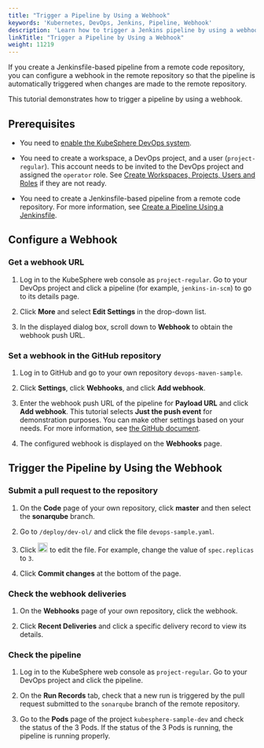 ```yaml
---
title: "Trigger a Pipeline by Using a Webhook"
keywords: 'Kubernetes, DevOps, Jenkins, Pipeline, Webhook'
description: 'Learn how to trigger a Jenkins pipeline by using a webhook.'
linkTitle: "Trigger a Pipeline by Using a Webhook"
weight: 11219
---
```


If you create a Jenkinsfile-based pipeline from a remote code repository, you can configure a webhook in the remote repository so that the pipeline is automatically triggered when changes are made to the remote repository.

This tutorial demonstrates how to trigger a pipeline by using a webhook.

## Prerequisites

- You need to [enable the KubeSphere DevOps system](../../../../pluggable-components/devops/).
- You need to create a workspace, a DevOps project, and a user (`project-regular`). This account needs to be invited to the DevOps project and assigned the `operator` role. See [Create Workspaces, Projects, Users and Roles](../../../../quick-start/create-workspace-and-project/) if they are not ready.

- You need to create a Jenkinsfile-based pipeline from a remote code repository. For more information, see [Create a Pipeline Using a Jenkinsfile](../create-a-pipeline-using-jenkinsfile/).

## Configure a Webhook

### Get a webhook URL

1. Log in to the KubeSphere web console as `project-regular`. Go to your DevOps project and click a pipeline (for example, `jenkins-in-scm`) to go to its details page.

2. Click **More** and select **Edit Settings** in the drop-down list.

3. In the displayed dialog box, scroll down to **Webhook** to obtain the webhook push URL.

### Set a webhook in the GitHub repository

1. Log in to GitHub and go to your own repository `devops-maven-sample`.

2. Click **Settings**, click **Webhooks**, and click **Add webhook**.

3. Enter the webhook push URL of the pipeline for **Payload URL** and click **Add webhook**. This tutorial selects **Just the push event** for demonstration purposes. You can make other settings based on your needs. For more information, see [the GitHub document](https://docs.github.com/en/developers/webhooks-and-events/webhooks/creating-webhooks).

4. The configured webhook is displayed on the **Webhooks** page.

## Trigger the Pipeline by Using the Webhook

### Submit a pull request to the repository

1. On the **Code** page of your own repository, click **master** and then select the **sonarqube** branch.

2. Go to `/deploy/dev-ol/` and click the file `devops-sample.yaml`.

3. Click <img src="/images/docs/v3.3/devops-user-guide/using-devops/pipeline-webhook/edit-btn.png" width="20px" /> to edit the file. For example, change the value of `spec.replicas` to `3`.

4. Click **Commit changes** at the bottom of the page.

### Check the webhook deliveries

1. On the **Webhooks** page of your own repository, click the webhook.

2. Click **Recent Deliveries** and click a specific delivery record to view its details.

### Check the pipeline

1. Log in to the KubeSphere web console as `project-regular`. Go to your DevOps project and click the pipeline.

2. On the **Run Records** tab, check that a new run is triggered by the pull request submitted to the `sonarqube` branch of the remote repository.

3. Go to the **Pods** page of the project `kubesphere-sample-dev` and check the status of the 3 Pods. If the status of the 3 Pods is running, the pipeline is running properly.



